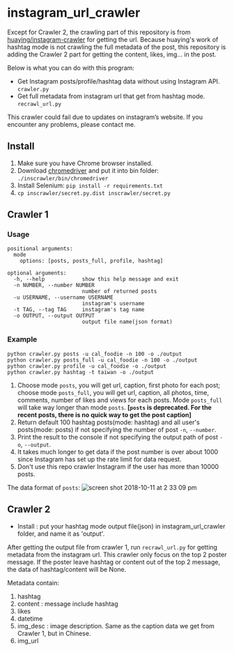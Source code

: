 # instagram_url_crawler
Except for Crawler 2, the crawling part of this repository is from [huaying/instagram-crawler](https://github.com/huaying/instagram-crawler) for getting the url. Because huaying's work of hashtag mode is not crawling the full metadata of the post, this repository is adding the Crawler 2 part for getting the content, likes, img... in the post.

Below is what you can do with this program:
- Get Instagram posts/profile/hashtag data without using Instagram API. `crawler.py`
- Get full metadata from instagram url that get from hashtag mode. `recrawl_url.py`

This crawler could fail due to updates on instagram’s website. If you encounter any problems, please contact me.

## Install
1. Make sure you have Chrome browser installed.
2. Download [chromedriver](https://sites.google.com/a/chromium.org/chromedriver/) and put it into bin folder: `./inscrawler/bin/chromedriver`
3. Install Selenium: `pip install -r requirements.txt`
4. `cp inscrawler/secret.py.dist inscrawler/secret.py`

## Crawler 1
### Usage
```
positional arguments:
  mode
    options: [posts, posts_full, profile, hashtag]

optional arguments:
  -h, --help            show this help message and exit
  -n NUMBER, --number NUMBER
                        number of returned posts
  -u USERNAME, --username USERNAME
                        instagram's username
  -t TAG, --tag TAG     instagram's tag name
  -o OUTPUT, --output OUTPUT
                        output file name(json format)
```


### Example
```
python crawler.py posts -u cal_foodie -n 100 -o ./output
python crawler.py posts_full -u cal_foodie -n 100 -o ./output
python crawler.py profile -u cal_foodie -o ./output
python crawler.py hashtag -t taiwan -o ./output
```
1. Choose mode `posts`, you will get url, caption, first photo for each post; choose mode `posts_full`, you will get url, caption, all photos, time, comments, number of likes and views for each posts. Mode `posts_full` will take way longer than mode `posts`. **[`posts` is deprecated. For the recent posts, there is no quick way to get the post caption]**
1. Return default 100 hashtag posts(mode: hashtag) and all user's posts(mode: posts) if not specifying the number of post `-n`, `--number`.
2. Print the result to the console if not specifying the output path of post `-o`, `--output`.
3. It takes much longer to get data if the post number is over about 1000 since Instagram has set up the rate limit for data request.
4. Don't use this repo crawler Instagram if the user has more than 10000 posts.

The data format of `posts`:
![screen shot 2018-10-11 at 2 33 09 pm](https://user-images.githubusercontent.com/3991678/46835356-cd521d80-cd62-11e8-9bb1-888bc32af484.png)

## Crawler 2
- Install : put your hashtag mode output file(json) in instagram_url_crawler folder, and name it as 'output'.

After getting the output file from crawler 1, run `recrawl_url.py` for getting metadata from the instagram url.
This crawler only focus on the top 2 poster message. If the poster leave hashtag or content out of the top 2 message, the data of hashtag/content will be None.

Metadata contain:
1. hashtag
2. content : message include hashtag
3. likes
4. datetime
5. img_desc : image description. Same as the caption data we get from Crawler 1, but in Chinese.
6. img_url
